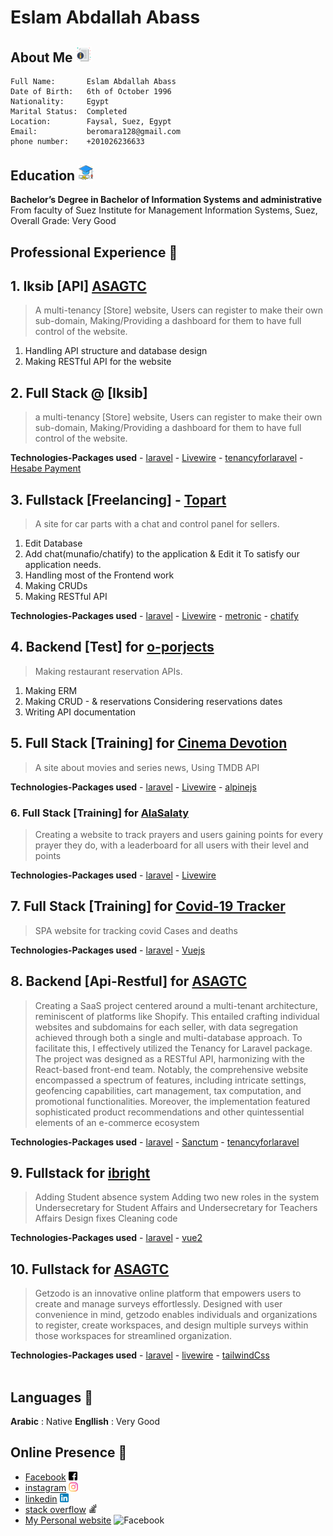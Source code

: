 # Eslam Abdallah Abass
## About Me <img style="width:5%" alt="aboueMe" src="assets/aboueMe.svg"> 

```
Full Name:       Eslam Abdallah Abass 
Date of Birth:   6th of October 1996
Nationality:     Egypt
Marital Status:  Completed
Location:        Faysal, Suez, Egypt
Email:           beromara128@gmail.com
phone number:    +201026236633
```
## Education <img style="width:5%" alt="aboueMe" src="assets/Education.svg"> 

**Bachelor’s Degree in Bachelor of Information Systems and administrative**
<br>
From faculty of Suez Institute for Management Information Systems, Suez, Overall Grade: Very Good

## Professional Experience 🚀

## 1. Iksib [API] [ASAGTC](https://kinsta.com/agency-directory/asagtc/)
> A multi-tenancy [Store] website, Users can register to make their own  sub-domain,
> Making/Providing a dashboard for them to have full control of the website.

1. Handling API structure and database design
2. Making RESTful API for the website



## 2. Full Stack  @ [Iksib]
> a multi-tenancy [Store] website, Users can register to make their own  sub-domain,
> Making/Providing a dashboard for them to have full control of the website.

**Technologies-Packages used** 
    - [laravel](https://laravel.com/)
    - [Livewire](https://laravel-livewire.com/)
    - [tenancyforlaravel](https://tenancyforlaravel.com/saas-boilerplate/)
    - [Hesabe Payment](https://www.hesabe.com/)


## 3. Fullstack  [Freelancing] - [Topart](https://topart.services/)
> A site for car parts with a chat and control panel for sellers.

1. Edit Database
2. Add chat(munafio/chatify) to the application & Edit it To satisfy our application needs.
3. Handling most of the Frontend work
4. Making CRUDs
5. Making RESTful API 

**Technologies-Packages used** 
    - [laravel](https://laravel.com/)
    - [Livewire](https://laravel-livewire.com/)
    - [metronic](https://keenthemes.com/metronic/)
    - [chatify](https://github.com/munafio/chatify)


## 4. Backend  [Test] for [o-porjects](https://www.o-projects.org/)
> Making restaurant reservation APIs.

1. Making ERM 
2. Making CRUD - & reservations Considering reservations dates 
3. Writing API documentation


## 5. Full Stack  [Training] for [Cinema Devotion](https://moviesarea.hassaneida.com/)
> A site about movies and series news, Using TMDB API

**Technologies-Packages used** 
    - [laravel](https://laravel.com/)
    - [Livewire](https://laravel-livewire.com/)
    - [alpinejs](https://alpinejs.dev/)

### 6. Full Stack  [Training] for [AlaSalaty](https://www.salah.hassaneida.com/ranking)
> Creating a website to track prayers and users gaining points for every prayer they do,
> with a leaderboard for all users with their level and points

**Technologies-Packages used** 
    - [laravel](https://laravel.com/)
    - [Livewire](https://laravel-livewire.com/)

## 7. Full Stack  [Training] for [Covid-19 Tracker](https://covid19tracker.hassaneida.com/)
> SPA website for tracking covid Cases and deaths 

**Technologies-Packages used** 
    - [laravel](https://laravel.com/)
    - [Vuejs](https://vuejs.org/)
    

## 8. Backend [Api-Restful] for [ASAGTC](https://kinsta.com/agency-directory/asagtc/)
> Creating a SaaS project centered around a multi-tenant architecture, reminiscent of platforms like Shopify. This entailed crafting individual websites and subdomains for each seller, with data segregation achieved through both a single and multi-database approach. To facilitate this, I effectively utilized the Tenancy for Laravel package. The project was designed as a RESTful API, harmonizing with the React-based front-end team. Notably, the comprehensive website encompassed a spectrum of features, including intricate settings, geofencing capabilities, cart management, tax computation, and promotional functionalities. Moreover, the implementation featured sophisticated product recommendations and other quintessential elements of an e-commerce ecosystem

**Technologies-Packages used** 
    - [laravel](https://laravel.com/)
    - [Sanctum](https://laravel.com/docs/10.x/sanctum)
    - [tenancyforlaravel](https://tenancyforlaravel.com/saas-boilerplate/)

## 9. Fullstack for [ibright](https://dwam.app/)
> Adding Student absence system
> Adding two new roles in the system Undersecretary for Student Affairs and Undersecretary for Teachers Affairs
> Design fixes
> Cleaning code

**Technologies-Packages used** 
    - [laravel](https://laravel.com/)
    - [vue2](https://v2.vuejs.org/)

## 10. Fullstack for [ASAGTC](https://kinsta.com/agency-directory/asagtc/)
> Getzodo is an innovative online platform that empowers users to create and manage surveys effortlessly. Designed with user convenience in mind, getzodo enables individuals and organizations to register, create workspaces, and design multiple surveys within those workspaces for streamlined organization.

**Technologies-Packages used** 
    - [laravel](https://laravel.com/)
    - [livewire](https://laravel-livewire.com/)
    - [tailwindCss](https://tailwindui.com/)  
<br>

## Languages 💬

**Arabic**   : Native 
**Engllish** : Very Good

## Online Presence 🔗 

- [Facebook](https://www.facebook.com/profile.php?id=100021391685332) <img style="width:3%" alt="Facebook" src="assets/facebook.svg"> 
- [instagram](https://www.instagram.com/yomi_74/) <img style="width:3%" alt="instagram" src="assets/instagram.svg"> 
- [linkedin](https://www.linkedin.com/in/eslam-abdallah-882480170/) <img style="width:3%" alt="linkedIn" src="assets/linkedIn.svg"> 
- [stack overflow](https://stackoverflow.com/users/16155054/eslam-abdallah-abass) <img style="width:3%" alt="stackoverflow" src="assets/stackoverflow.svg"> 
- [My Personal website](https://eslamabdallah.hassaneida.com/) <img style="width:3%" alt="Facebook" src="https://eslamabdallah.hassaneida.com/assets/img/favicon.ico"> 


